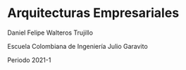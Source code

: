 # Arquitecturas Empresariales

Daniel Felipe Walteros Trujillo

Escuela Colombiana de Ingeniería Julio Garavito

Periodo 2021-1
